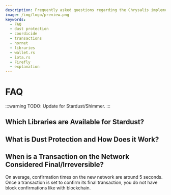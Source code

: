 ```yaml
---
description: Frequently asked questions regarding the Chrysalis implementation.
image: /img/logo/preview.png
keywords:
  - FAQ
  - dust protection
  - coordicide
  - transactions
  - hornet
  - libraries
  - wallet.rs
  - iota.rs
  - Firefly
  - explanation
---
```


# FAQ

:::warning
TODO: Update for Stardust/Shimmer.
:::

## Which Libraries are Available for Stardust?

## What is Dust Protection and How Does it Work?

## When is a Transaction on the Network Considered Final/Irreversible?

On average, confirmation times on the new network are around 5 seconds. Once a transaction is set to confirm its final transaction, you do not have block confirmations like with blockchain.
